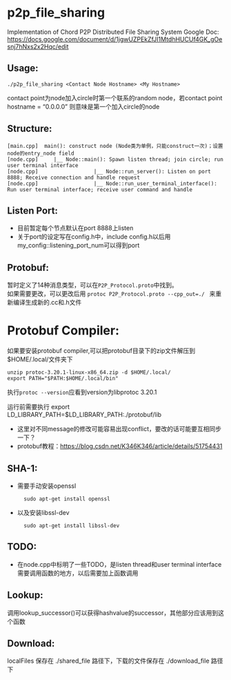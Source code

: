 # p2p_file_sharing
Implementation of Chord P2P Distributed File Sharing System
Google Doc: https://docs.google.com/document/d/1jgwUZPEkZfJI1MtdhHUCUf4GK_gOesnj7hNxs2x2Hqc/edit

## Usage:
    ./p2p_file_sharing <Contact Node Hostname> <My Hostname>
contact point为node加入circle时第一个联系的random node，若contact point hostname = “0.0.0.0” 则意味是第一个加入circle的node

## Structure:  
    [main.cpp]  main(): construct node (Node类为单例，只能construct一次)；设置node的entry_node field  
    [node.cpp]     |__ Node::main(): Spawn listen thread; join circle; run user terminal interface  
    [node.cpp]                  |__ Node::run_server(): Listen on port 8888; Receive connection and handle request  
    [node.cpp]                  |__ Node::run_user_terminal_interface(): Run user terminal interface; receive user command and handle  


## Listen Port:
* 目前暂定每个节点默认在port 8888上listen
* 关于port的设定写在config.h中，include config.h以后用my_config::listening_port_num可以得到port

## Protobuf:
暂时定义了14种消息类型，可以在`P2P_Protocol.proto`中找到。  
如果需要更改，可以更改后用  `protoc P2P_Protocol.proto --cpp_out=./ `  来重新编译生成新的.cc和.h文件

# Protobuf Compiler:
如果要安装protobuf compiler,可以把protobuf目录下的zip文件解压到$HOME/.local/文件夹下  

    unzip protoc-3.20.1-linux-x86_64.zip -d $HOME/.local/
    export PATH="$PATH:$HOME/.local/bin"
执行`protoc --version`应看到version为libprotoc 3.20.1

运行前需要执行 export LD_LIBRARY_PATH=$LD_LIBRARY_PATH:./protobuf/lib 

* 这里对不同message的修改可能容易出现conflict，要改的话可能要互相同步一下？
* protobuf教程：https://blog.csdn.net/K346K346/article/details/51754431

## SHA-1:
* 需要手动安装openssl  

        sudo apt-get install openssl
* 以及安装libssl-dev  

        sudo apt-get install libssl-dev

## TODO: 
* 在node.cpp中标明了一些TODO，是listen thread和user terminal interface需要调用函数的地方，以后需要加上函数调用

## Lookup:
调用lookup_successor()可以获得hashvalue的successor，其他部分应该用到这个函数

## Download:
localFiles 保存在 ./shared_file 路径下，下载的文件保存在 ./download_file 路径下
